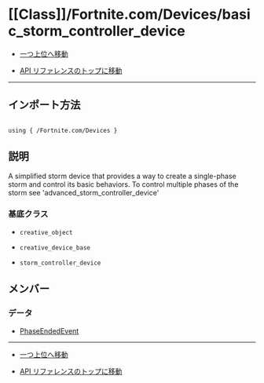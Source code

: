 # [[Class]]/Fortnite.com/Devices/basic_storm_controller_device

- [一つ上位へ移動](../main.md)

- [API リファレンスのトップに移動](/main.md)

---

## インポート方法

```verse

using { /Fortnite.com/Devices }

```

## 説明

A simplified storm device that provides a way to create a single-phase storm and control its basic behaviors. To control multiple phases of the storm see 'advanced_storm_controller_device'

### 基底クラス

- `creative_object`

- `creative_device_base`

- `storm_controller_device`

## メンバー

### データ

- [PhaseEndedEvent](./D_PhaseEndedEvent/main.md)

---

- [一つ上位へ移動](../main.md)

- [API リファレンスのトップに移動](/main.md)

